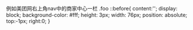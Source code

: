 例如美团网右上角nav中的商家中心一栏
.foo ::before{
  content:''; 
  display: block; 
  background-color: #fff; 
  height: 3px; 
  width: 76px; 
  position: absolute; 
  top:-1px; 
  right:0; 
}

